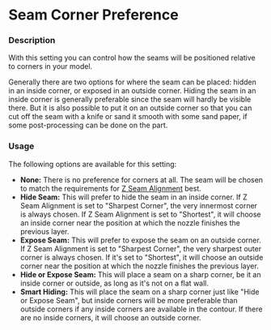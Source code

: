 Seam Corner Preference
====
### **Description**
With this setting you can control how the seams will be positioned relative to corners in your model.

Generally there are two options for where the seam can be placed: hidden in an inside corner, or exposed in an outside corner. Hiding the seam in an inside corner is generally preferable since the seam will hardly be visible there. But it is also possible to put it on an outside corner so that you can cut off the seam with a knife or sand it smooth with some sand paper, if some post-processing can be done on the part.

### **Usage**
The following options are available for this setting:
* **None:** There is no preference for corners at all. The seam will be chosen to match the requirements for [Z Seam Alignment](z_seam_type.md) best.
* **Hide Seam:** This will prefer to hide the seam in an inside corner. If Z Seam Alignment is set to "Sharpest Corner", the very innermost corner is always chosen. If Z Seam Alignment is set to "Shortest", it will choose an inside corner near the position at which the nozzle finishes the previous layer.
* **Expose Seam:** This will prefer to expose the seam on an outside corner. If Z Seam Alignment is set to "Sharpest Corner", the very sharpest outer corner is always chosen. If it's set to "Shortest", it will choose an outside corner near the position at which the nozzle finishes the previous layer.
* **Hide or Expose Seam:** This will place a seam on a sharp corner, be it an inside corner or outside, as long as it's not on a flat wall.
* **Smart Hiding:** This will place the seam on a sharp corner just like "Hide or Expose Seam", but inside corners will be more preferable than outside corners if any inside corners are available in the contour. If there are no inside corners, it will choose an outside corner.